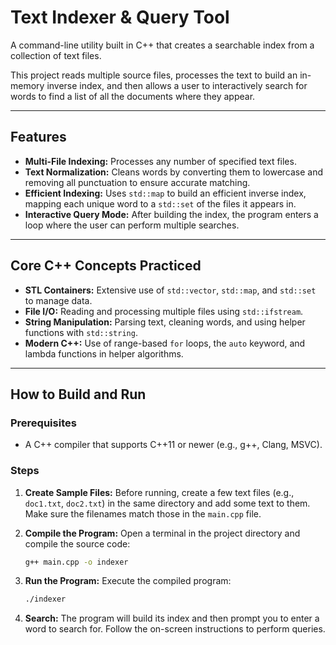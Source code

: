 # Text Indexer & Query Tool

A command-line utility built in C++ that creates a searchable index from a collection of text files.

This project reads multiple source files, processes the text to build an in-memory inverse index, and then allows a user to interactively search for words to find a list of all the documents where they appear.

---

## Features

* **Multi-File Indexing:** Processes any number of specified text files.
* **Text Normalization:** Cleans words by converting them to lowercase and removing all punctuation to ensure accurate matching.
* **Efficient Indexing:** Uses `std::map` to build an efficient inverse index, mapping each unique word to a `std::set` of the files it appears in.
* **Interactive Query Mode:** After building the index, the program enters a loop where the user can perform multiple searches.

---

## Core C++ Concepts Practiced

* **STL Containers:** Extensive use of `std::vector`, `std::map`, and `std::set` to manage data.
* **File I/O:** Reading and processing multiple files using `std::ifstream`.
* **String Manipulation:** Parsing text, cleaning words, and using helper functions with `std::string`.
* **Modern C++:** Use of range-based `for` loops, the `auto` keyword, and lambda functions in helper algorithms.

---

## How to Build and Run

### Prerequisites

* A C++ compiler that supports C++11 or newer (e.g., g++, Clang, MSVC).

### Steps

1.  **Create Sample Files:** Before running, create a few text files (e.g., `doc1.txt`, `doc2.txt`) in the same directory and add some text to them. Make sure the filenames match those in the `main.cpp` file.

2.  **Compile the Program:** Open a terminal in the project directory and compile the source code:
    ```bash
    g++ main.cpp -o indexer
    ```

3.  **Run the Program:** Execute the compiled program:
    ```bash
    ./indexer
    ```

4.  **Search:** The program will build its index and then prompt you to enter a word to search for. Follow the on-screen instructions to perform queries.